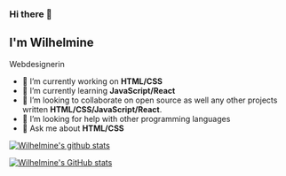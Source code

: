 ### Hi there 👋
## I'm Wilhelmine
Webdesignerin

- 🔭 I’m currently working on **HTML/CSS**
- 🌱 I’m currently learning **JavaScript/React**
- 👯 I’m looking to collaborate on open source as well any other projects written **HTML/CSS/JavaScript/React**.
- 🤔 I’m looking for help with other programming languages
- 💬 Ask me about **HTML/CSS**

[![Wilhelmine's github stats](https://github-readme-stats.vercel.app/api?username=wilhelmine-erber&show_icons=true&theme=synthwave)](https://github.com/wilhelmine-erber/github-readme-stats)

[![Wilhelmine's GitHub stats](https://github-readme-stats.vercel.app/api?username=wilhelmine-erber&theme=synthwave&show_icons=true)](https://github.com/wilhelmine-erber/github-readme-stats)
